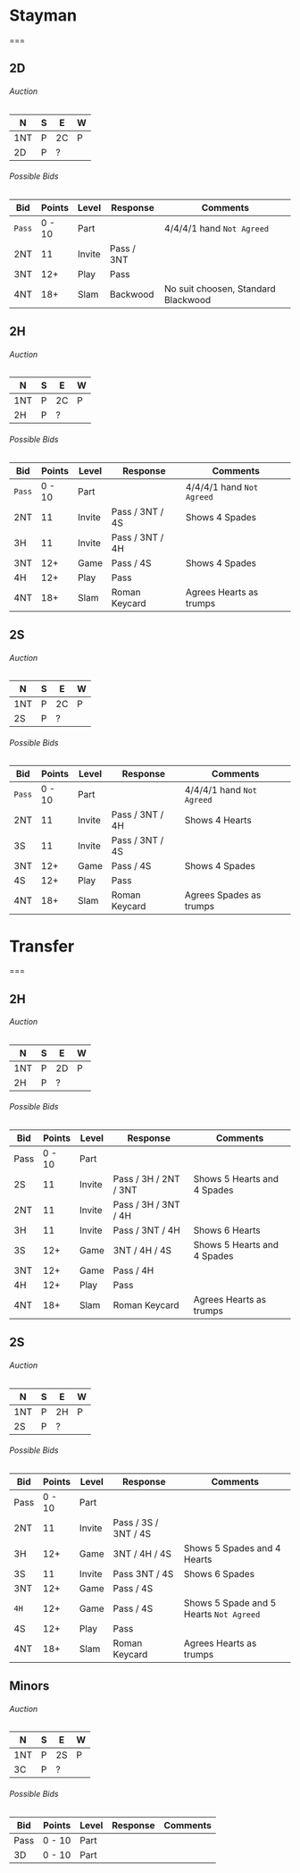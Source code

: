 # Stayman
===


## 2D

###### Auction 

| N   | S   | E   | W   |
|-----|-----|-----|-----|
| 1NT | P   | 2C  | P   |
| 2D  | P   | ?   |     |

###### Possible Bids

| Bid    | Points | Level  | Response   | Comments                                 |
|--------|--------|--------|------------|------------------------------------------|
| `Pass` | 0 - 10 | Part   |            | 4/4/4/1 hand `Not Agreed`                |
| 2NT    | 11     | Invite | Pass / 3NT |                                          |
| 3NT    | 12+    | Play   | Pass       |                                          |
| 4NT    | 18+    | Slam   | Backwood   | No suit choosen, Standard Blackwood      |




## 2H

###### Auction 

| N   | S   | E   | W   |
|-----|-----|-----|-----|
| 1NT | P   | 2C  | P   |
| 2H  | P   | ?   |     |

###### Possible Bids

| Bid    | Points | Level  | Response        | Comments                            |
|--------|--------|--------|-----------------|-------------------------------------|
| `Pass` | 0 - 10 | Part   |                 | 4/4/4/1 hand `Not Agreed`           |
| 2NT    | 11     | Invite | Pass / 3NT / 4S | Shows 4 Spades                      |
| 3H     | 11     | Invite | Pass / 3NT / 4H |                                     |
| 3NT    | 12+    | Game   | Pass / 4S       | Shows 4 Spades                      |
| 4H     | 12+    | Play   | Pass            |                                     |
| 4NT    | 18+    | Slam   | Roman Keycard   | Agrees Hearts as trumps             |



## 2S

###### Auction 

| N   | S   | E   | W   |
|-----|-----|-----|-----|
| 1NT | P   | 2C  | P   |
| 2S  | P   | ?   |     |

###### Possible Bids

| Bid    | Points | Level  | Response        | Comments                            |
|--------|--------|--------|-----------------|-------------------------------------|
| `Pass` | 0 - 10 | Part   |                 | 4/4/4/1 hand `Not Agreed`           |
| 2NT    | 11     | Invite | Pass / 3NT / 4H | Shows 4 Hearts                      |
| 3S     | 11     | Invite | Pass / 3NT / 4S |                                     |
| 3NT    | 12+    | Game   | Pass / 4S       | Shows 4 Spades                      |
| 4S     | 12+    | Play   | Pass            |                                     |
| 4NT    | 18+    | Slam   | Roman Keycard   | Agrees Spades as trumps             |


# Transfer
===


## 2H

###### Auction 

| N   | S   | E   | W   |
|-----|-----|-----|-----|
| 1NT | P   | 2D  | P   |
| 2H  | P   | ?   |     |

###### Possible Bids

| Bid    | Points | Level  | Response              | Comments                            |
|--------|--------|--------|-----------------------|-------------------------------------|
| Pass   | 0 - 10 | Part   |                       |                                     |
| 2S     | 11     | Invite | Pass / 3H / 2NT / 3NT | Shows 5 Hearts and 4 Spades         |
| 2NT    | 11     | Invite | Pass / 3H / 3NT / 4H  |                                     |
| 3H     | 11     | Invite | Pass / 3NT / 4H       | Shows 6 Hearts                      |
| 3S     | 12+    | Game   | 3NT / 4H / 4S         | Shows 5 Hearts and 4 Spades         |
| 3NT    | 12+    | Game   | Pass / 4H             |                                     |
| 4H     | 12+    | Play   | Pass                  |                                     |
| 4NT    | 18+    | Slam   | Roman Keycard         | Agrees Hearts as trumps             |



## 2S

###### Auction 

| N   | S   | E   | W   |
|-----|-----|-----|-----|
| 1NT | P   | 2H  | P   |
| 2S  | P   | ?   |     |

###### Possible Bids

| Bid    | Points | Level  | Response              | Comments                                |
|--------|--------|--------|-----------------------|-----------------------------------------|
| Pass   | 0 - 10 | Part   |                       |                                         |
| 2NT    | 11     | Invite | Pass / 3S / 3NT / 4S  |                                         |
| 3H     | 12+    | Game   | 3NT / 4H / 4S         | Shows 5 Spades and 4 Hearts             |
| 3S     | 11     | Invite | Pass 3NT / 4S         | Shows 6 Spades                          |
| 3NT    | 12+    | Game   | Pass / 4S             |                                         |
| `4H`   | 12+    | Game   | Pass / 4S             | Shows 5 Spade and 5 Hearts `Not Agreed` |
| 4S     | 12+    | Play   | Pass                  |                                         |
| 4NT    | 18+    | Slam   | Roman Keycard         | Agrees Hearts as trumps                 |



## Minors

###### Auction 

| N   | S   | E   | W   |
|-----|-----|-----|-----|
| 1NT | P   | 2S  | P   |
| 3C  | P   | ?   |     |

###### Possible Bids

| Bid    | Points | Level  | Response              | Comments                            |
|--------|--------|--------|-----------------------|-------------------------------------|
| Pass   | 0 - 10 | Part   |                       |                                     |
| 3D     | 0 - 10 | Part   |                       |                                     |


